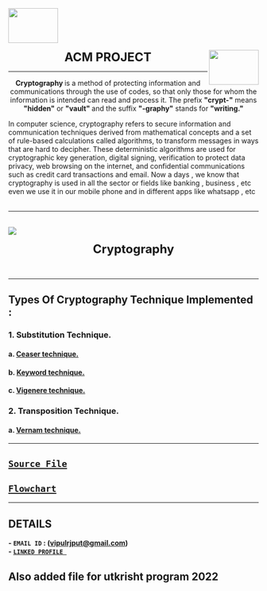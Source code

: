 <div class="row">
  <div class="column">
  <img src="https://user-images.githubusercontent.com/72446442/132806094-48161408-8670-4700-bed5-f7670b179b67.png" width = 100 height = 70  align ="left"> 
    
</div>

<p style = "text-align: center" ><font size="5"><b> ACM PROJECT </b></font>  <img src="https://user-images.githubusercontent.com/72446442/132806094-48161408-8670-4700-bed5-f7670b179b67.png" width = 100 height = 70 align = "right"> 
<hr>

<p style = "text-align: center"><b> Cryptography </b> is a method of protecting information and communications through the use of codes, so that only those for whom the information is intended can read and process it. The prefix <b>"crypt-"</b> means <b>"hidden"</b> or <b>"vault" </b> and the suffix <b>"-graphy"</b> stands for <b>"writing."</b>
  
  In computer science, cryptography refers to secure information and communication techniques derived from mathematical concepts and a set of rule-based calculations called algorithms, to transform messages in ways that are hard to decipher. These deterministic algorithms are used for cryptographic key generation, digital signing, verification to protect data privacy, web browsing on the internet, and confidential communications such as credit card transactions and email. Now a days , we know that cryptography is used in all the sector or fields like banking , business , etc even we use it in our mobile phone and in different apps like whatsapp , etc 
<br>
</br>

<hr>
</hr>
<br>
<img src="https://user-images.githubusercontent.com/72446442/132803933-c37b3638-9d63-4c06-95fd-6d669811782c.png" >
<p style ="text-align: center"><font size="5"> <b>Cryptography</b></font> </p> 


<br>
<hr>

## Types Of Cryptography Technique Implemented :
### 1. Substitution Technique.
#### a. [Ceaser technique.](https://github.com/vipul-2003/ACM-PROJECT/tree/main/ENCRYPTION%20TECHNIQUES/ceaser_encryption)
#### b. [Keyword technique.](https://github.com/vipul-2003/ACM-PROJECT/tree/main/ENCRYPTION%20TECHNIQUES/keyword_encryption)
#### c. [Vigenere technique.](https://github.com/vipul-2003/ACM-PROJECT/tree/main/ENCRYPTION%20TECHNIQUES/vigenere_encryption)
### 2. Transposition Technique.
#### a. [Vernam technique.](https://github.com/vipul-2003/ACM-PROJECT/tree/main/ENCRYPTION%20TECHNIQUES/vernam_encryption)

<hr>

##  [`Source File`](https://github.com/vipul-2003/ACM-PROJECT/blob/main/main.cpp)

## [`Flowchart`](https://whimsical.com/cryptography-67Gfj8QufPBmgJDHY6fzoC)



<hr>

## DETAILS 

<b> - `EMAIL ID` : (vipulrjput@gmail.com)       </b>               
<b> - [`LINKED PROFILE `](https://www.linkedin.com/in/vipul-kumar-singh-a36974192/)
</b>
 
## Also added file for utkrisht program 2022 
